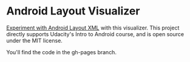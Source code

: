 # Android Layout Visualizer

[Experiment with Android Layout XML](http://labs.udacity.com/android-visualizer/#/android/sandbox) with this visualizer. This project directly supports Udacity's Intro to Android course, and is open source under the MIT license.

You'll find the code in the gh-pages branch.
